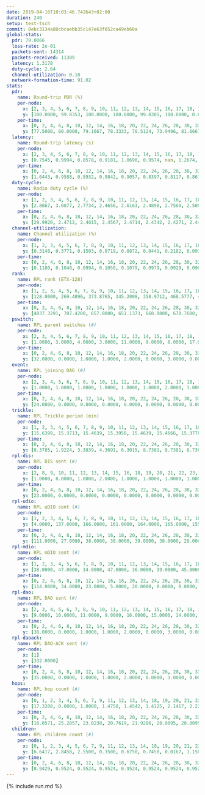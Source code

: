 ```yaml
---
date: 2019-04-16T10:03:46.742643+02:00
duration: 240
setup: test-tsch
commit: 0ebc3134a88cbcaebb35c147e63f052ca49eb60a
global-stats:
  pdr: 79.0066
  loss-rate: 2e-01
  packets-sent: 14314
  packets-received: 11309
  latency: 1.3178
  duty-cycle: 2.64
  channel-utilization: 0.10
  network-formation-time: 91.02
stats:
  pdr:
    name: Round-trip PDR (%)
    per-node:
      x: [2, 3, 4, 5, 6, 7, 8, 9, 10, 11, 12, 13, 14, 15, 16, 17, 18, 19, 20, 21, 22, 23, 24, 25]
      y: [100.0000, 99.8353, 100.0000, 100.0000, 99.8305, 100.0000, 0.0000, 99.6769, 0.0000, 99.6650, 99.8276, 100.0000, 99.8308, 0.0000, 0.0000, 0.0000, 99.6743, 99.3243, 99.6616, 98.9848, 99.5058, 99.5074, 99.6727, 99.2933]
    per-time:
      x: [0, 2, 4, 6, 8, 10, 12, 14, 16, 18, 20, 22, 24, 26, 28, 30, 32, 34, 36, 38, 40, 42, 44, 46, 48, 50, 52, 54, 56, 58, 60, 62, 64, 66, 68, 70, 72, 74, 76, 78, 80, 82, 84, 86, 88, 90, 92, 94, 96, 98, 100, 102, 104, 106, 108, 110, 112, 114, 116, 118, 120, 122, 124, 126, 128, 130, 132, 134, 136, 138, 140, 142, 144, 146, 148, 150, 152, 154, 156, 158, 160, 162, 164, 166, 168, 170, 172, 174, 176, 178, 180, 182, 184, 186, 188, 190, 192, 194, 196, 198, 200, 202, 204, 206, 208, 210, 212, 214, 216, 218, 220, 222, 224, 226, 228, 230, 232, 234, 236, 238, 240]
      y: [77.5000, 80.0000, 79.1667, 78.3333, 78.5124, 73.9496, 81.6667, 75.8333, 78.3333, 75.0000, 82.5000, 80.9917, 70.8333, 68.0672, 80.9917, 79.8319, 77.5000, 75.2066, 84.1667, 84.1667, 80.0000, 82.3529, 70.2479, 75.8333, 72.5000, 80.8333, 72.5000, 78.3333, 69.1667, 77.5000, 77.5000, 87.5000, 81.6667, 79.1667, 76.6667, 79.1667, 79.1667, 75.0000, 80.0000, 83.3333, 77.5000, 79.1667, 82.5000, 76.6667, 82.5000, 82.5000, 80.8333, 75.0000, 84.1667, 84.1667, 83.3333, 74.1667, 85.0000, 74.1667, 80.0000, 83.3333, 79.1667, 81.6667, 81.6667, 75.8333, 80.0000, 78.3333, 82.5000, 73.3333, 79.1667, 82.5000, 77.5000, 76.6667, 77.5000, 77.5000, 77.5000, 79.1667, 81.6667, 80.8333, 81.6667, 76.6667, 84.1667, 82.5000, 85.8333, 80.0000, 83.3333, 80.0000, 80.0000, 78.3333, 75.8333, 82.5000, 80.6723, 81.8182, 80.0000, 85.0000, 75.0000, 85.8333, 79.1667, 73.3333, 80.8333, 70.0000, 80.8333, 78.3333, 81.6667, 81.6667, 75.8333, 68.3333, 85.8333, 78.3333, 74.1667, 77.5000, 79.1667, 79.1667, 84.1667, 77.5000, 71.6667, 79.1667, 76.6667, 75.8333, 75.0000, 79.1667, 86.6667, 85.8333, 76.6667, 84.8485, null]
  latency:
    name: Round-trip latency (s)
    per-node:
      x: [2, 3, 4, 5, 6, 7, 8, 9, 10, 11, 12, 13, 14, 15, 16, 17, 18, 19, 20, 21, 22, 23, 24, 25]
      y: [0.7545, 0.9994, 0.8578, 0.9181, 1.0690, 0.9574, nan, 1.2674, nan, 1.3494, 1.1256, 1.1215, 1.3082, nan, nan, nan, 1.4425, 1.5269, 1.7266, 1.6297, 1.6107, 1.8564, 1.7409, 1.8034]
    per-time:
      x: [0, 2, 4, 6, 8, 10, 12, 14, 16, 18, 20, 22, 24, 26, 28, 30, 32, 34, 36, 38, 40, 42, 44, 46, 48, 50, 52, 54, 56, 58, 60, 62, 64, 66, 68, 70, 72, 74, 76, 78, 80, 82, 84, 86, 88, 90, 92, 94, 96, 98, 100, 102, 104, 106, 108, 110, 112, 114, 116, 118, 120, 122, 124, 126, 128, 130, 132, 134, 136, 138, 140, 142, 144, 146, 148, 150, 152, 154, 156, 158, 160, 162, 164, 166, 168, 170, 172, 174, 176, 178, 180, 182, 184, 186, 188, 190, 192, 194, 196, 198, 200, 202, 204, 206, 208, 210, 212, 214, 216, 218, 220, 222, 224, 226, 228, 230, 232, 234, 236, 238, 240]
      y: [1.0443, 0.9588, 0.8932, 0.9842, 0.9057, 0.8397, 0.8117, 0.8675, 0.8288, 0.9635, 0.8921, 0.9438, 0.9232, 0.9446, 0.9665, 0.9336, 0.9496, 0.9193, 0.9991, 0.9750, 0.9668, 0.9675, 1.2001, 1.1795, 1.3273, 1.1364, 0.9160, 0.9761, 0.8734, 1.0355, 0.9828, 0.8396, 0.9673, 0.8786, 0.9893, 0.9926, 1.0079, 0.9444, 1.0313, 0.9524, 1.0207, 1.0407, 1.0304, 1.0112, 1.0256, 0.9103, 0.8996, 0.9464, 0.9566, 0.9259, 0.9317, 0.9213, 0.9841, 1.0596, 1.1335, 1.0630, 1.0242, 0.9885, 1.1830, 1.2496, 1.2919, 1.1725, 1.1003, 1.0784, 1.0129, 1.2815, 1.7285, 1.4898, 1.3184, 1.1812, 1.0707, 1.3561, 1.7917, 1.8221, 1.7949, 1.5470, 1.2370, 1.3831, 1.7481, 1.7085, 1.7775, 1.6019, 1.6247, 1.6826, 1.7006, 1.7194, 1.7471, 1.7196, 1.8524, 1.6703, 1.7259, 1.7863, 1.7843, 1.7750, 1.6140, 1.5371, 1.8292, 1.8045, 1.9438, 1.8196, 1.8873, 1.7473, 1.9371, 1.8178, 1.7165, 1.7755, 1.8605, 1.7415, 1.8696, 1.6923, 1.9727, 1.9430, 1.8014, 1.8481, 1.8487, 1.9221, 1.7152, 1.8271, 1.8176, 1.6955, null]
  duty-cycle:
    name: Radio duty cycle (%)
    per-node:
      x: [1, 2, 3, 4, 5, 6, 7, 8, 9, 10, 11, 12, 13, 14, 15, 16, 17, 18, 19, 20, 21, 22, 23, 24, 25]
      y: [2.8667, 3.0877, 2.7734, 2.4656, 2.6163, 2.4898, 2.7560, 2.5005, 2.5360, 2.6516, 2.5526, 2.6834, 2.6842, 2.5790, 2.7469, 2.7959, 2.5636, 2.8251, 2.6048, 2.5963, 2.6632, 2.7739, 2.7448, 2.6135, 2.7688]
    per-time:
      x: [0, 2, 4, 6, 8, 10, 12, 14, 16, 18, 20, 22, 24, 26, 28, 30, 32, 34, 36, 38, 40, 42, 44, 46, 48, 50, 52, 54, 56, 58, 60, 62, 64, 66, 68, 70, 72, 74, 76, 78, 80, 82, 84, 86, 88, 90, 92, 94, 96, 98, 100, 102, 104, 106, 108, 110, 112, 114, 116, 118, 120, 122, 124, 126, 128, 130, 132, 134, 136, 138, 140, 142, 144, 146, 148, 150, 152, 154, 156, 158, 160, 162, 164, 166, 168, 170, 172, 174, 176, 178, 180, 182, 184, 186, 188, 190, 192, 194, 196, 198, 200, 202, 204, 206, 208, 210, 212, 214, 216, 218, 220, 222, 224, 226, 228, 230, 232, 234, 236, 238]
      y: [29.9920, 2.4712, 2.4615, 2.4567, 2.4714, 2.4342, 2.4271, 2.4455, 2.4467, 2.4222, 2.4436, 2.4630, 2.4353, 2.4348, 2.4511, 2.4531, 2.4320, 2.4181, 2.4394, 2.4506, 2.4384, 2.4381, 2.4899, 2.5422, 2.5194, 2.5038, 2.5052, 2.4411, 2.4680, 2.4375, 2.4536, 2.4802, 2.4715, 2.4711, 2.4569, 2.4639, 2.4685, 2.4822, 2.4502, 2.4706, 2.5119, 2.4822, 2.4911, 2.5023, 2.4615, 2.4937, 2.4673, 2.4614, 2.4496, 2.4677, 2.4645, 2.4566, 2.4558, 2.4692, 2.4498, 2.4858, 2.4773, 2.4926, 2.4806, 2.7394, 2.4467, 2.4048, 2.4533, 2.5018, 2.4630, 2.4635, 2.4500, 2.4605, 2.4266, 2.4539, 2.4552, 2.4399, 2.4378, 2.4500, 2.4486, 2.4525, 2.4187, 2.4567, 2.4523, 2.4541, 2.4271, 2.4225, 2.4244, 2.4192, 2.4256, 2.4152, 2.4242, 2.4326, 2.4104, 2.4305, 2.4213, 2.4058, 2.4465, 2.4216, 2.4174, 2.4052, 2.4093, 2.4203, 2.4296, 2.4490, 2.4385, 2.4130, 2.4107, 2.4445, 2.4295, 2.3804, 2.4071, 2.4168, 2.4075, 2.4146, 2.3830, 2.4411, 2.4215, 2.4280, 2.4098, 2.4241, 2.4379, 2.4439, 2.4502, 2.4360]
  channel-utilization:
    name: Channel utilization (%)
    per-node:
      x: [1, 2, 3, 4, 5, 6, 7, 8, 9, 10, 11, 12, 13, 14, 15, 16, 17, 18, 19, 20, 21, 22, 23, 24, 25]
      y: [0.3148, 0.3771, 0.1503, 0.0719, 0.0872, 0.0441, 0.2182, 0.0939, 0.0376, 0.0656, 0.0430, 0.0998, 0.1528, 0.0350, 0.1480, 0.0858, 0.0720, 0.1187, 0.0480, 0.0478, 0.0567, 0.0468, 0.0364, 0.0440, 0.0359]
    per-time:
      x: [0, 2, 4, 6, 8, 10, 12, 14, 16, 18, 20, 22, 24, 26, 28, 30, 32, 34, 36, 38, 40, 42, 44, 46, 48, 50, 52, 54, 56, 58, 60, 62, 64, 66, 68, 70, 72, 74, 76, 78, 80, 82, 84, 86, 88, 90, 92, 94, 96, 98, 100, 102, 104, 106, 108, 110, 112, 114, 116, 118, 120, 122, 124, 126, 128, 130, 132, 134, 136, 138, 140, 142, 144, 146, 148, 150, 152, 154, 156, 158, 160, 162, 164, 166, 168, 170, 172, 174, 176, 178, 180, 182, 184, 186, 188, 190, 192, 194, 196, 198, 200, 202, 204, 206, 208, 210, 212, 214, 216, 218, 220, 222, 224, 226, 228, 230, 232, 234, 236, 238]
      y: [0.1180, 0.1048, 0.0994, 0.1050, 0.1079, 0.0979, 0.0929, 0.0963, 0.0995, 0.0891, 0.1030, 0.1128, 0.0988, 0.0973, 0.1057, 0.1068, 0.0978, 0.0890, 0.1031, 0.1090, 0.1025, 0.1027, 0.1285, 0.1434, 0.1306, 0.1295, 0.1248, 0.0972, 0.1083, 0.0949, 0.1013, 0.1142, 0.1035, 0.1077, 0.1026, 0.1056, 0.1090, 0.1132, 0.1001, 0.1064, 0.1264, 0.1148, 0.1193, 0.1227, 0.1064, 0.1212, 0.1088, 0.1077, 0.1015, 0.1072, 0.1062, 0.1038, 0.1038, 0.1097, 0.1000, 0.1202, 0.1139, 0.1192, 0.1132, 0.2942, 0.0611, 0.0320, 0.0507, 0.1105, 0.1012, 0.1035, 0.0976, 0.1020, 0.0913, 0.1033, 0.1012, 0.0938, 0.0962, 0.1018, 0.1007, 0.1016, 0.0856, 0.1039, 0.1003, 0.1006, 0.0879, 0.0883, 0.0889, 0.0883, 0.0905, 0.0858, 0.0890, 0.0901, 0.0844, 0.0924, 0.0887, 0.0813, 0.0997, 0.0890, 0.0865, 0.0804, 0.0827, 0.0878, 0.0924, 0.1015, 0.0984, 0.0858, 0.0826, 0.0983, 0.0900, 0.0715, 0.0818, 0.0888, 0.0841, 0.0877, 0.0732, 0.0932, 0.0866, 0.0897, 0.0818, 0.0888, 0.0938, 0.0971, 0.1009, 0.0944]
  rank:
    name: RPL rank (ETX-128)
    per-node:
      x: [1, 2, 3, 4, 5, 6, 7, 8, 9, 10, 11, 12, 13, 14, 15, 16, 17, 18, 19, 20, 21, 22, 23, 24, 25]
      y: [128.0000, 269.4896, 373.8765, 345.2008, 358.9712, 468.5777, 452.7028, 41615.9425, 670.5292, 543.3267, 656.4701, 531.2500, 551.0884, 664.5640, 604.6546, 1150.9059, 626.8849, 980.6349, 1007.3169, 1110.5817, 813.5161, 824.2317, 930.2578, 1142.9098, 904.4694]
    per-time:
      x: [0, 2, 4, 6, 8, 10, 12, 14, 16, 18, 20, 22, 24, 26, 28, 30, 32, 34, 36, 38, 40, 42, 44, 46, 48, 50, 52, 54, 56, 58, 60, 62, 64, 66, 68, 70, 72, 74, 76, 78, 80, 82, 84, 86, 88, 90, 92, 94, 96, 98, 100, 102, 104, 106, 108, 110, 112, 114, 116, 118, 120, 122, 124, 126, 128, 130, 132, 134, 136, 138, 140, 142, 144, 146, 148, 150, 152, 154, 156, 158, 160, 162, 164, 166, 168, 170, 172, 174, 176, 178, 180, 182, 184, 186, 188, 190, 192, 194, 196, 198, 200, 202, 204, 206, 208, 210, 212, 214, 216, 218, 220, 222, 224, 226, 228, 230, 232, 234, 236, 238]
      y: [4837.3291, 707.4200, 657.0000, 651.1373, 660.9808, 670.7600, 661.9623, 626.6800, 629.5000, 628.5818, 607.1961, 602.4902, 614.7925, 600.1000, 628.7091, 645.7255, 632.5800, 631.8039, 621.7885, 616.6731, 612.3600, 619.3000, 1694.0323, 710.8475, 738.5741, 716.3455, 731.2830, 700.0192, 700.0000, 682.4151, 692.4815, 679.9107, 670.0769, 663.3962, 626.6000, 621.4000, 625.6400, 629.4706, 609.0000, 613.2800, 650.6296, 649.1800, 648.1731, 649.5660, 638.3077, 636.2963, 631.4200, 637.2200, 629.0000, 625.6078, 636.1961, 629.5200, 629.5200, 633.1200, 639.4815, 626.1600, 630.4340, 612.4314, 626.8431, 465.4808, 29382.9825, 59828.3077, 56523.5949, 616.9815, 610.7059, 609.1200, 595.5200, 596.2600, 598.4200, 592.3462, 581.6863, 572.3774, 573.5769, 579.7200, 581.5200, 577.3333, 564.1200, 564.7000, 565.2400, 561.0769, 554.2308, 556.3137, 561.7647, 559.3462, 547.0000, 549.2600, 551.3137, 540.3462, 534.9800, 541.2400, 552.9038, 539.7600, 540.8039, 530.8269, 527.9600, 528.9216, 523.7400, 544.9231, 530.9600, 531.3800, 546.1429, 552.3654, 539.0392, 558.0392, 549.2157, 528.1000, 540.1961, 534.2200, 540.2157, 533.4800, 517.4800, 517.5385, 516.3137, 521.8000, 515.1800, 528.4800, 525.5385, 523.8200, 551.1250, 540.1961]
  pswitch:
    name: RPL parent switches (#)
    per-node:
      x: [2, 3, 4, 5, 6, 7, 8, 9, 10, 11, 12, 13, 14, 15, 16, 17, 18, 19, 20, 21, 22, 23, 24, 25]
      y: [1.0000, 3.0000, 4.0000, 3.0000, 11.0000, 9.0000, 8.0000, 17.0000, 11.0000, 11.0000, 8.0000, 9.0000, 10.0000, 9.0000, 14.0000, 12.0000, 12.0000, 3.0000, 11.0000, 8.0000, 7.0000, 17.0000, 4.0000, 6.0000]
    per-time:
      x: [0, 2, 4, 6, 8, 10, 12, 14, 16, 18, 20, 22, 24, 26, 28, 30, 32, 34, 36, 38, 40, 42, 44, 46, 48, 50, 52, 54, 56, 58, 60, 62, 64, 66, 68, 70, 72, 74, 76, 78, 80, 82, 84, 86, 88, 90, 92, 94, 96, 98, 100, 102, 104, 106, 108, 110, 112, 114, 116, 118, 120, 122, 124, 126, 128, 130, 132, 134, 136, 138, 140, 142, 144, 146, 148, 150, 152, 154, 156, 158, 160, 162, 164, 166, 168, 170, 172, 174, 176, 178, 180, 182, 184, 186, 188, 190, 192, 194, 196, 198, 200, 202, 204, 206, 208, 210, 212, 214, 216, 218, 220, 222, 224, 226, 228, 230, 232, 234, 236, 238]
      y: [32.0000, 0.0000, 1.0000, 1.0000, 2.0000, 0.0000, 3.0000, 0.0000, 0.0000, 5.0000, 1.0000, 1.0000, 3.0000, 0.0000, 5.0000, 1.0000, 0.0000, 1.0000, 2.0000, 2.0000, 0.0000, 0.0000, 11.0000, 9.0000, 4.0000, 5.0000, 3.0000, 2.0000, 3.0000, 3.0000, 4.0000, 6.0000, 2.0000, 3.0000, 0.0000, 0.0000, 0.0000, 1.0000, 3.0000, 0.0000, 4.0000, 0.0000, 2.0000, 3.0000, 2.0000, 4.0000, 0.0000, 0.0000, 0.0000, 1.0000, 1.0000, 0.0000, 0.0000, 0.0000, 4.0000, 0.0000, 3.0000, 1.0000, 1.0000, 3.0000, 1.0000, 0.0000, 1.0000, 4.0000, 1.0000, 0.0000, 0.0000, 0.0000, 0.0000, 2.0000, 1.0000, 3.0000, 2.0000, 0.0000, 0.0000, 1.0000, 0.0000, 0.0000, 0.0000, 2.0000, 2.0000, 1.0000, 1.0000, 2.0000, 0.0000, 0.0000, 1.0000, 2.0000, 0.0000, 0.0000, 2.0000, 0.0000, 1.0000, 2.0000, 0.0000, 1.0000, 0.0000, 2.0000, 0.0000, 0.0000, 6.0000, 2.0000, 1.0000, 1.0000, 1.0000, 0.0000, 1.0000, 0.0000, 1.0000, 0.0000, 0.0000, 2.0000, 1.0000, 0.0000, 0.0000, 0.0000, 2.0000, 0.0000, 6.0000, 1.0000]
  event:
    name: RPL joining DAG (#)
    per-node:
      x: [2, 3, 4, 5, 6, 7, 8, 9, 10, 11, 12, 13, 14, 15, 16, 17, 18, 19, 20, 21, 22, 23, 24, 25]
      y: [1.0000, 1.0000, 1.0000, 1.0000, 1.0000, 1.0000, 2.0000, 1.0000, 1.0000, 1.0000, 1.0000, 1.0000, 1.0000, 1.0000, 1.0000, 1.0000, 1.0000, 1.0000, 1.0000, 1.0000, 1.0000, 1.0000, 1.0000, 1.0000]
    per-time:
      x: [0, 2, 4, 6, 8, 10, 12, 14, 16, 18, 20, 22, 24, 26, 28, 30, 32, 34, 36, 38, 40, 42, 44, 46, 48, 50, 52, 54, 56, 58, 60, 62, 64, 66, 68, 70, 72, 74, 76, 78, 80, 82, 84, 86, 88, 90, 92, 94, 96, 98, 100, 102, 104, 106, 108, 110, 112, 114, 116, 118, 120, 122, 124, 126]
      y: [24.0000, 0.0000, 0.0000, 0.0000, 0.0000, 0.0000, 0.0000, 0.0000, 0.0000, 0.0000, 0.0000, 0.0000, 0.0000, 0.0000, 0.0000, 0.0000, 0.0000, 0.0000, 0.0000, 0.0000, 0.0000, 0.0000, 0.0000, 0.0000, 0.0000, 0.0000, 0.0000, 0.0000, 0.0000, 0.0000, 0.0000, 0.0000, 0.0000, 0.0000, 0.0000, 0.0000, 0.0000, 0.0000, 0.0000, 0.0000, 0.0000, 0.0000, 0.0000, 0.0000, 0.0000, 0.0000, 0.0000, 0.0000, 0.0000, 0.0000, 0.0000, 0.0000, 0.0000, 0.0000, 0.0000, 0.0000, 0.0000, 0.0000, 0.0000, 0.0000, 0.0000, 0.0000, 0.0000, 1.0000]
  trickle:
    name: RPL Trickle period (min)
    per-node:
      x: [1, 2, 3, 4, 5, 6, 7, 8, 9, 10, 11, 12, 13, 14, 15, 16, 17, 18, 19, 20, 21, 22, 23, 24, 25]
      y: [15.6399, 15.3713, 15.4639, 15.3950, 15.4639, 15.4666, 15.3778, 7.0381, 15.4097, 15.4168, 15.3494, 15.5023, 15.5774, 15.4392, 15.2854, 14.6233, 15.2259, 15.6271, 16.5306, 16.4229, 16.5497, 16.5941, 16.5784, 16.4987, 16.5905]
    per-time:
      x: [0, 2, 4, 6, 8, 10, 12, 14, 16, 18, 20, 22, 24, 26, 28, 30, 32, 34, 36, 38, 40, 42, 44, 46, 48, 50, 52, 54, 56, 58, 60, 62, 64, 66, 68, 70, 72, 74, 76, 78, 80, 82, 84, 86, 88, 90, 92, 94, 96, 98, 100, 102, 104, 106, 108, 110, 112, 114, 116, 118, 120, 122, 124, 126, 128, 130, 132, 134, 136, 138, 140, 142, 144, 146, 148, 150, 152, 154, 156, 158, 160, 162, 164, 166, 168, 170, 172, 174, 176, 178, 180, 182, 184, 186, 188, 190, 192, 194, 196, 198, 200, 202, 204, 206, 208, 210, 212, 214, 216, 218, 220, 222, 224, 226, 228, 230, 232, 234, 236, 238]
      y: [0.3785, 1.9224, 3.3839, 4.3691, 6.3015, 8.7381, 8.7381, 8.7381, 8.9129, 17.3174, 17.4763, 17.4763, 17.4763, 17.4763, 17.4763, 17.4763, 17.4763, 17.4763, 17.4763, 17.4763, 17.4763, 17.4763, 17.4763, 16.9116, 16.6267, 16.9996, 16.9817, 17.1402, 17.1465, 17.1465, 17.1526, 17.3202, 17.4763, 17.4763, 17.4763, 17.4763, 17.4763, 17.4763, 17.4763, 17.4763, 17.4763, 17.4763, 17.4763, 17.4763, 17.4763, 17.4763, 17.4763, 17.4763, 17.4763, 17.4763, 17.4763, 17.4763, 17.4763, 17.4763, 17.4763, 17.4763, 17.4763, 17.4763, 17.4763, 17.4763, 9.4420, 1.9625, 2.6966, 5.7382, 6.6607, 7.9954, 8.6508, 11.0974, 11.1848, 11.0907, 11.3082, 15.0032, 17.4763, 17.4763, 17.4763, 17.4763, 17.4763, 17.4763, 17.4763, 17.4763, 17.4763, 17.4763, 17.4763, 17.4763, 17.4763, 17.4763, 17.4763, 17.4763, 17.4763, 17.4763, 17.4763, 17.4763, 17.4763, 17.4763, 17.4763, 17.4763, 17.4763, 17.4763, 17.4763, 17.4763, 17.4763, 17.4763, 17.4763, 17.4763, 17.4763, 17.4763, 17.4763, 17.4763, 17.4763, 17.4763, 17.4763, 17.4763, 17.4763, 17.4763, 17.4763, 17.4763, 17.4763, 17.4763, 17.4763, 17.4763]
  rpl-dis:
    name: RPL DIS sent (#)
    per-node:
      x: [2, 8, 9, 10, 11, 12, 13, 14, 15, 16, 18, 19, 20, 21, 22, 23, 24, 25]
      y: [1.0000, 8.0000, 1.0000, 2.0000, 1.0000, 1.0000, 1.0000, 1.0000, 1.0000, 2.0000, 1.0000, 1.0000, 1.0000, 1.0000, 2.0000, 2.0000, 2.0000, 2.0000]
    per-time:
      x: [0, 2, 4, 6, 8, 10, 12, 14, 16, 18, 20, 22, 24, 26, 28, 30, 32, 34, 36, 38, 40, 42, 44, 46, 48, 50, 52, 54, 56, 58, 60, 62, 64, 66, 68, 70, 72, 74, 76, 78, 80, 82, 84, 86, 88, 90, 92, 94, 96, 98, 100, 102, 104, 106, 108, 110, 112, 114, 116, 118, 120, 122, 124, 126]
      y: [23.0000, 0.0000, 0.0000, 0.0000, 0.0000, 0.0000, 0.0000, 0.0000, 0.0000, 0.0000, 0.0000, 0.0000, 0.0000, 0.0000, 0.0000, 0.0000, 0.0000, 0.0000, 0.0000, 0.0000, 0.0000, 0.0000, 0.0000, 0.0000, 0.0000, 0.0000, 0.0000, 0.0000, 0.0000, 0.0000, 0.0000, 0.0000, 0.0000, 0.0000, 0.0000, 0.0000, 0.0000, 0.0000, 0.0000, 0.0000, 0.0000, 0.0000, 0.0000, 0.0000, 0.0000, 0.0000, 0.0000, 0.0000, 0.0000, 0.0000, 0.0000, 0.0000, 0.0000, 0.0000, 0.0000, 0.0000, 0.0000, 0.0000, 0.0000, 0.0000, 3.0000, 2.0000, 3.0000, 0.0000]
  rpl-udio:
    name: RPL uDIO sent (#)
    per-node:
      x: [1, 2, 3, 4, 5, 6, 7, 8, 9, 10, 11, 12, 13, 14, 15, 16, 17, 18, 19, 20, 21, 22, 23, 24, 25]
      y: [4.0000, 137.0000, 166.0000, 161.0000, 164.0000, 165.0000, 155.0000, 169.0000, 165.0000, 169.0000, 168.0000, 173.0000, 159.0000, 159.0000, 163.0000, 170.0000, 170.0000, 145.0000, 169.0000, 165.0000, 168.0000, 168.0000, 173.0000, 163.0000, 172.0000]
    per-time:
      x: [0, 2, 4, 6, 8, 10, 12, 14, 16, 18, 20, 22, 24, 26, 28, 30, 32, 34, 36, 38, 40, 42, 44, 46, 48, 50, 52, 54, 56, 58, 60, 62, 64, 66, 68, 70, 72, 74, 76, 78, 80, 82, 84, 86, 88, 90, 92, 94, 96, 98, 100, 102, 104, 106, 108, 110, 112, 114, 116, 118, 120, 122, 124, 126, 128, 130, 132, 134, 136, 138, 140, 142, 144, 146, 148, 150, 152, 154, 156, 158, 160, 162, 164, 166, 168, 170, 172, 174, 176, 178, 180, 182, 184, 186, 188, 190, 192, 194, 196, 198, 200, 202, 204, 206, 208, 210, 212, 214, 216, 218, 220, 222, 224, 226, 228, 230, 232, 234, 236, 238, 240]
      y: [111.0000, 27.0000, 38.0000, 38.0000, 39.0000, 38.0000, 29.0000, 34.0000, 30.0000, 33.0000, 33.0000, 27.0000, 31.0000, 32.0000, 36.0000, 35.0000, 31.0000, 31.0000, 31.0000, 32.0000, 33.0000, 29.0000, 55.0000, 46.0000, 31.0000, 31.0000, 31.0000, 22.0000, 32.0000, 32.0000, 33.0000, 29.0000, 28.0000, 31.0000, 29.0000, 31.0000, 27.0000, 29.0000, 26.0000, 34.0000, 32.0000, 28.0000, 27.0000, 28.0000, 30.0000, 35.0000, 36.0000, 31.0000, 27.0000, 32.0000, 29.0000, 30.0000, 31.0000, 35.0000, 30.0000, 30.0000, 28.0000, 28.0000, 27.0000, 36.0000, 45.0000, 35.0000, 33.0000, 34.0000, 31.0000, 31.0000, 34.0000, 31.0000, 29.0000, 29.0000, 39.0000, 32.0000, 34.0000, 32.0000, 32.0000, 34.0000, 32.0000, 29.0000, 34.0000, 28.0000, 35.0000, 29.0000, 36.0000, 35.0000, 30.0000, 33.0000, 33.0000, 29.0000, 30.0000, 31.0000, 31.0000, 36.0000, 34.0000, 33.0000, 32.0000, 34.0000, 34.0000, 30.0000, 31.0000, 30.0000, 38.0000, 33.0000, 37.0000, 32.0000, 26.0000, 32.0000, 33.0000, 31.0000, 32.0000, 30.0000, 32.0000, 32.0000, 33.0000, 30.0000, 33.0000, 35.0000, 30.0000, 32.0000, 34.0000, 34.0000, 2.0000]
  rpl-mdio:
    name: RPL mDIO sent (#)
    per-node:
      x: [1, 2, 3, 4, 5, 6, 7, 8, 9, 10, 11, 12, 13, 14, 15, 16, 17, 18, 19, 20, 21, 22, 23, 24, 25]
      y: [38.0000, 47.0000, 34.0000, 47.0000, 36.0000, 39.0000, 45.0000, 32.0000, 48.0000, 46.0000, 47.0000, 37.0000, 36.0000, 48.0000, 41.0000, 46.0000, 43.0000, 31.0000, 21.0000, 21.0000, 22.0000, 20.0000, 21.0000, 20.0000, 21.0000]
    per-time:
      x: [0, 2, 4, 6, 8, 10, 12, 14, 16, 18, 20, 22, 24, 26, 28, 30, 32, 34, 36, 38, 40, 42, 44, 46, 48, 50, 52, 54, 56, 58, 60, 62, 64, 66, 68, 70, 72, 74, 76, 78, 80, 82, 84, 86, 88, 90, 92, 94, 96, 98, 100, 102, 104, 106, 108, 110, 112, 114, 116, 118, 120, 122, 124, 126, 128, 130, 132, 134, 136, 138, 140, 142, 144, 146, 148, 150, 152, 154, 156, 158, 160, 162, 164, 166, 168, 170, 172, 174, 176, 178, 180, 182, 184, 186, 188, 190, 192, 194, 196, 198, 200, 202, 204, 206, 208, 210, 212, 214, 216, 218, 220, 222, 224, 226, 228, 230, 232, 234, 236, 238]
      y: [114.0000, 34.0000, 23.0000, 5.0000, 20.0000, 0.0000, 0.0000, 14.0000, 9.0000, 2.0000, 0.0000, 0.0000, 0.0000, 4.0000, 4.0000, 6.0000, 5.0000, 6.0000, 0.0000, 0.0000, 0.0000, 0.0000, 3.0000, 10.0000, 5.0000, 7.0000, 6.0000, 0.0000, 0.0000, 0.0000, 0.0000, 6.0000, 6.0000, 7.0000, 6.0000, 0.0000, 0.0000, 0.0000, 0.0000, 2.0000, 8.0000, 3.0000, 4.0000, 6.0000, 2.0000, 0.0000, 0.0000, 0.0000, 2.0000, 9.0000, 4.0000, 7.0000, 3.0000, 1.0000, 0.0000, 0.0000, 0.0000, 4.0000, 8.0000, 5.0000, 48.0000, 111.0000, 101.0000, 62.0000, 19.0000, 3.0000, 15.0000, 7.0000, 2.0000, 3.0000, 10.0000, 5.0000, 0.0000, 0.0000, 0.0000, 4.0000, 6.0000, 2.0000, 7.0000, 5.0000, 1.0000, 0.0000, 0.0000, 2.0000, 2.0000, 3.0000, 3.0000, 11.0000, 4.0000, 0.0000, 0.0000, 0.0000, 4.0000, 2.0000, 2.0000, 7.0000, 5.0000, 5.0000, 0.0000, 0.0000, 0.0000, 4.0000, 5.0000, 4.0000, 6.0000, 2.0000, 4.0000, 0.0000, 0.0000, 0.0000, 2.0000, 11.0000, 2.0000, 6.0000, 2.0000, 2.0000, 0.0000, 0.0000, 3.0000, 3.0000]
  rpl-dao:
    name: RPL DAO sent (#)
    per-node:
      x: [2, 3, 4, 5, 6, 7, 8, 9, 10, 11, 12, 13, 14, 15, 16, 17, 18, 19, 20, 21, 22, 23, 24, 25]
      y: [9.0000, 10.0000, 11.0000, 9.0000, 16.0000, 15.0000, 14.0000, 19.0000, 15.0000, 17.0000, 16.0000, 14.0000, 13.0000, 14.0000, 21.0000, 18.0000, 14.0000, 12.0000, 14.0000, 14.0000, 17.0000, 19.0000, 11.0000, 13.0000]
    per-time:
      x: [0, 2, 4, 6, 8, 10, 12, 14, 16, 18, 20, 22, 24, 26, 28, 30, 32, 34, 36, 38, 40, 42, 44, 46, 48, 50, 52, 54, 56, 58, 60, 62, 64, 66, 68, 70, 72, 74, 76, 78, 80, 82, 84, 86, 88, 90, 92, 94, 96, 98, 100, 102, 104, 106, 108, 110, 112, 114, 116, 118, 120, 122, 124, 126, 128, 130, 132, 134, 136, 138, 140, 142, 144, 146, 148, 150, 152, 154, 156, 158, 160, 162, 164, 166, 168, 170, 172, 174, 176, 178, 180, 182, 184, 186, 188, 190, 192, 194, 196, 198, 200, 202, 204, 206, 208, 210, 212, 214, 216, 218, 220, 222, 224, 226, 228, 230, 232, 234, 236, 238]
      y: [38.0000, 0.0000, 1.0000, 1.0000, 2.0000, 0.0000, 3.0000, 0.0000, 0.0000, 5.0000, 1.0000, 1.0000, 3.0000, 0.0000, 15.0000, 1.0000, 0.0000, 3.0000, 2.0000, 2.0000, 0.0000, 0.0000, 16.0000, 10.0000, 5.0000, 5.0000, 3.0000, 3.0000, 4.0000, 3.0000, 5.0000, 6.0000, 2.0000, 3.0000, 0.0000, 0.0000, 1.0000, 4.0000, 3.0000, 3.0000, 8.0000, 1.0000, 4.0000, 4.0000, 2.0000, 4.0000, 2.0000, 1.0000, 1.0000, 1.0000, 2.0000, 1.0000, 0.0000, 2.0000, 5.0000, 1.0000, 4.0000, 4.0000, 2.0000, 8.0000, 1.0000, 0.0000, 3.0000, 4.0000, 1.0000, 0.0000, 0.0000, 1.0000, 1.0000, 6.0000, 1.0000, 9.0000, 2.0000, 5.0000, 0.0000, 1.0000, 1.0000, 1.0000, 2.0000, 2.0000, 2.0000, 1.0000, 2.0000, 3.0000, 2.0000, 3.0000, 5.0000, 3.0000, 1.0000, 0.0000, 3.0000, 1.0000, 2.0000, 3.0000, 1.0000, 2.0000, 1.0000, 4.0000, 1.0000, 2.0000, 8.0000, 3.0000, 3.0000, 1.0000, 2.0000, 0.0000, 3.0000, 2.0000, 1.0000, 0.0000, 0.0000, 3.0000, 1.0000, 1.0000, 4.0000, 4.0000, 4.0000, 3.0000, 5.0000, 3.0000]
  rpl-daoack:
    name: RPL DAO-ACK sent (#)
    per-node:
      x: [1]
      y: [332.0000]
    per-time:
      x: [0, 2, 4, 6, 8, 10, 12, 14, 16, 18, 20, 22, 24, 26, 28, 30, 32, 34, 36, 38, 40, 42, 44, 46, 48, 50, 52, 54, 56, 58, 60, 62, 64, 66, 68, 70, 72, 74, 76, 78, 80, 82, 84, 86, 88, 90, 92, 94, 96, 98, 100, 102, 104, 106, 108, 110, 112, 114, 116, 118, 120, 122, 124, 126, 128, 130, 132, 134, 136, 138, 140, 142, 144, 146, 148, 150, 152, 154, 156, 158, 160, 162, 164, 166, 168, 170, 172, 174, 176, 178, 180, 182, 184, 186, 188, 190, 192, 194, 196, 198, 200, 202, 204, 206, 208, 210, 212, 214, 216, 218, 220, 222, 224, 226, 228, 230, 232, 234, 236, 238]
      y: [35.0000, 0.0000, 1.0000, 1.0000, 2.0000, 0.0000, 3.0000, 0.0000, 0.0000, 5.0000, 1.0000, 1.0000, 3.0000, 0.0000, 15.0000, 1.0000, 0.0000, 2.0000, 3.0000, 2.0000, 0.0000, 0.0000, 13.0000, 10.0000, 5.0000, 5.0000, 3.0000, 3.0000, 4.0000, 3.0000, 4.0000, 6.0000, 2.0000, 3.0000, 0.0000, 0.0000, 1.0000, 4.0000, 3.0000, 3.0000, 6.0000, 1.0000, 4.0000, 4.0000, 2.0000, 4.0000, 2.0000, 1.0000, 1.0000, 1.0000, 2.0000, 1.0000, 0.0000, 2.0000, 4.0000, 1.0000, 4.0000, 4.0000, 2.0000, 7.0000, 1.0000, 0.0000, 3.0000, 4.0000, 1.0000, 0.0000, 0.0000, 1.0000, 1.0000, 6.0000, 1.0000, 7.0000, 3.0000, 5.0000, 0.0000, 1.0000, 1.0000, 1.0000, 2.0000, 2.0000, 2.0000, 1.0000, 2.0000, 3.0000, 2.0000, 3.0000, 5.0000, 3.0000, 1.0000, 0.0000, 3.0000, 1.0000, 2.0000, 3.0000, 1.0000, 2.0000, 1.0000, 4.0000, 1.0000, 2.0000, 8.0000, 3.0000, 3.0000, 1.0000, 2.0000, 0.0000, 3.0000, 2.0000, 1.0000, 0.0000, 0.0000, 3.0000, 1.0000, 1.0000, 4.0000, 4.0000, 4.0000, 2.0000, 5.0000, 3.0000]
  hops:
    name: RPL hop count (#)
    per-node:
      x: [0, 1, 2, 3, 4, 5, 6, 7, 9, 11, 12, 13, 14, 18, 19, 20, 21, 22, 23, 24, 25]
      y: [17.3208, 0.0000, 1.0000, 1.4750, 1.4542, 1.4125, 2.1417, 2.2208, 16.6667, 17.1917, 2.3542, 2.6583, 15.4167, 12.2050, 18.0837, 15.8787, 18.0250, 18.1088, 17.7824, 14.8117, 13.3975]
    per-time:
      x: [0, 2, 4, 6, 8, 10, 12, 14, 16, 18, 20, 22, 24, 26, 28, 30, 32, 34, 36, 38, 40, 42, 44, 46, 48, 50, 52, 54, 56, 58, 60, 62, 64, 66, 68, 70, 72, 74, 76, 78, 80, 82, 84, 86, 88, 90, 92, 94, 96, 98, 100, 102, 104, 106, 108, 110, 112, 114, 116, 118, 120, 122, 124, 126, 128, 130, 132, 134, 136, 138, 140, 142, 144, 146, 148, 150, 152, 154, 156, 158, 160, 162, 164, 166, 168, 170, 172, 174, 176, 178, 180, 182, 184, 186, 188, 190, 192, 194, 196, 198, 200, 202, 204, 206, 208, 210, 212, 214, 216, 218, 220, 222, 224, 226, 228, 230, 232, 234, 236, 238]
      y: [16.0571, 25.2857, 23.0238, 20.7619, 21.9286, 20.8095, 20.8095, 2.9048, 2.9048, 2.8333, 2.8095, 3.3810, 3.3810, 3.3810, 3.2619, 3.1190, 3.0952, 3.0952, 3.0952, 3.1190, 3.1429, 3.1429, 3.1429, 31.1429, 17.8095, 3.3571, 3.2857, 3.2857, 3.1429, 3.1429, 3.1190, 3.0714, 3.0952, 3.0952, 3.0952, 3.0952, 3.0952, 3.0952, 3.1429, 3.1429, 3.5000, 3.8095, 3.7619, 3.4286, 3.4286, 3.3810, 3.3333, 3.3333, 3.3333, 3.3095, 3.2619, 3.2381, 3.2381, 3.2381, 3.2381, 3.1429, 3.1190, 3.0476, 3.0476, 3.0476, 3.0476, 3.0476, 3.0476, 3.0476, 3.0476, 3.0476, 3.0476, 3.0476, 3.0476, 3.0476, 3.0476, 3.0476, 3.6429, 3.6190, 3.6190, 3.5476, 3.4762, 3.4762, 3.4762, 3.2857, 13.1429, 23.0000, 23.0000, 26.3333, 29.7143, 29.7143, 29.7143, 29.7143, 29.7143, 29.7143, 16.3095, 2.9048, 2.9048, 2.9048, 2.9048, 2.9048, 2.9048, 3.0000, 3.0000, 3.0000, 3.0000, 28.5714, 29.6905, 29.6667, 29.6667, 29.6667, 29.6667, 29.6667, 29.6667, 29.6667, 29.6667, 29.6667, 20.6667, 20.6667, 20.6667, 20.6667, 20.6667, 18.3333, 12.8571, 2.8571]
  children:
    name: RPL children count (#)
    per-node:
      x: [0, 1, 2, 3, 4, 5, 6, 7, 9, 11, 12, 13, 14, 18, 19, 20, 21, 22, 23, 24, 25]
      y: [6.6417, 2.8458, 2.5500, 0.3500, 0.6750, 0.7458, 0.0167, 1.1583, 0.0000, 0.1083, 0.4542, 0.7875, 0.0000, 2.1423, 0.2427, 0.2510, 0.5333, 0.2218, 0.0000, 0.2594, 0.0000]
    per-time:
      x: [0, 2, 4, 6, 8, 10, 12, 14, 16, 18, 20, 22, 24, 26, 28, 30, 32, 34, 36, 38, 40, 42, 44, 46, 48, 50, 52, 54, 56, 58, 60, 62, 64, 66, 68, 70, 72, 74, 76, 78, 80, 82, 84, 86, 88, 90, 92, 94, 96, 98, 100, 102, 104, 106, 108, 110, 112, 114, 116, 118, 120, 122, 124, 126, 128, 130, 132, 134, 136, 138, 140, 142, 144, 146, 148, 150, 152, 154, 156, 158, 160, 162, 164, 166, 168, 170, 172, 174, 176, 178, 180, 182, 184, 186, 188, 190, 192, 194, 196, 198, 200, 202, 204, 206, 208, 210, 212, 214, 216, 218, 220, 222, 224, 226, 228, 230, 232, 234, 236, 238]
      y: [0.9429, 0.9524, 0.9524, 0.9524, 0.9524, 0.9524, 0.9524, 0.9524, 0.9524, 0.9524, 0.9524, 0.9524, 0.9524, 0.9524, 0.9524, 0.9524, 0.9524, 0.9524, 0.9524, 0.9524, 0.9524, 0.9524, 0.9524, 0.9524, 0.9524, 0.9524, 0.9524, 0.9524, 0.9524, 0.9524, 0.9524, 0.9524, 0.9524, 0.9524, 0.9524, 0.9524, 0.9524, 0.9524, 0.9524, 0.9524, 0.9524, 0.9524, 0.9524, 0.9524, 0.9524, 0.9524, 0.9524, 0.9524, 0.9524, 0.9524, 0.9524, 0.9524, 0.9524, 0.9524, 0.9524, 0.9524, 0.9524, 0.9524, 0.9524, 0.9524, 0.9524, 0.9524, 0.9524, 0.9524, 0.9524, 0.9524, 0.9524, 0.9524, 0.9524, 0.9524, 0.9524, 0.9524, 0.9524, 0.9524, 0.9524, 0.9524, 0.9524, 0.9524, 0.9524, 0.9524, 0.9524, 0.9524, 0.9524, 0.9524, 0.9524, 0.9524, 0.9524, 0.9524, 0.9524, 0.9524, 0.9524, 0.9524, 0.9524, 0.9524, 0.9524, 0.9524, 0.9524, 0.9524, 0.9524, 0.9524, 0.9524, 0.9524, 0.9524, 0.9524, 0.9524, 0.9524, 0.9524, 0.9524, 0.9524, 0.9524, 0.9524, 0.9524, 0.9524, 0.9524, 0.9524, 0.9524, 0.9524, 0.9524, 0.9524, 0.9524]
---
```


{% include run.md %}
